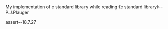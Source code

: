 My implementation of c standard library while reading 《c standard library》--P.J.Plauger

assert--18.7.27